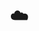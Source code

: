 ---
layout: instagram
title:  "☁️"
media:
  - url: "instagram/457629406_473371342342852_4316164180627582254_n_18278036128214147.jpg"
    alt: ""
type: "post"
seo:
  hidden: true
location: Switzerland
postdate: 2024-06-11
---